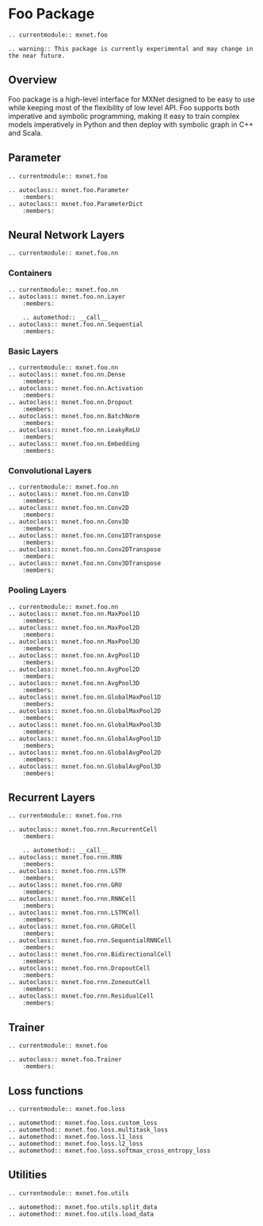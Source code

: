 # Foo Package

```eval_rst
.. currentmodule:: mxnet.foo
```

```eval_rst
.. warning:: This package is currently experimental and may change in the near future.
```

## Overview

Foo package is a high-level interface for MXNet designed to be easy to use while
keeping most of the flexibility of low level API. Foo supports both imperative
and symbolic programming, making it easy to train complex models imperatively
in Python and then deploy with symbolic graph in C++ and Scala.

## Parameter

```eval_rst
.. currentmodule:: mxnet.foo
```

<script type="text/javascript" src='../../_static/js/auto_module_index.js'></script>

```eval_rst
.. autoclass:: mxnet.foo.Parameter
    :members:
.. autoclass:: mxnet.foo.ParameterDict
    :members:
```

<script>auto_index("api-reference");</script>


## Neural Network Layers

```eval_rst
.. currentmodule:: mxnet.foo.nn
```

### Containers

<script type="text/javascript" src='../../_static/js/auto_module_index.js'></script>

```eval_rst
.. currentmodule:: mxnet.foo.nn
.. autoclass:: mxnet.foo.nn.Layer
    :members:

    .. automethod:: __call__
.. autoclass:: mxnet.foo.nn.Sequential
    :members:
```

<script>auto_index("api-reference");</script>

### Basic Layers

<script type="text/javascript" src='../../_static/js/auto_module_index.js'></script>

```eval_rst
.. currentmodule:: mxnet.foo.nn  
.. autoclass:: mxnet.foo.nn.Dense
    :members:
.. autoclass:: mxnet.foo.nn.Activation
    :members:
.. autoclass:: mxnet.foo.nn.Dropout
    :members:
.. autoclass:: mxnet.foo.nn.BatchNorm
    :members:
.. autoclass:: mxnet.foo.nn.LeakyReLU
    :members:
.. autoclass:: mxnet.foo.nn.Embedding
    :members:
```

<script>auto_index("api-reference");</script>

### Convolutional Layers

<script type="text/javascript" src='../../_static/js/auto_module_index.js'></script>

```eval_rst
.. currentmodule:: mxnet.foo.nn  
.. autoclass:: mxnet.foo.nn.Conv1D
    :members:
.. autoclass:: mxnet.foo.nn.Conv2D
    :members:
.. autoclass:: mxnet.foo.nn.Conv3D
    :members:
.. autoclass:: mxnet.foo.nn.Conv1DTranspose
    :members:
.. autoclass:: mxnet.foo.nn.Conv2DTranspose
    :members:
.. autoclass:: mxnet.foo.nn.Conv3DTranspose
    :members:
```

<script>auto_index("api-reference");</script>


### Pooling Layers

<script type="text/javascript" src='../../_static/js/auto_module_index.js'></script>

```eval_rst
.. currentmodule:: mxnet.foo.nn
.. autoclass:: mxnet.foo.nn.MaxPool1D
    :members:
.. autoclass:: mxnet.foo.nn.MaxPool2D
    :members:
.. autoclass:: mxnet.foo.nn.MaxPool3D
    :members:
.. autoclass:: mxnet.foo.nn.AvgPool1D
    :members:
.. autoclass:: mxnet.foo.nn.AvgPool2D
    :members:
.. autoclass:: mxnet.foo.nn.AvgPool3D
    :members:
.. autoclass:: mxnet.foo.nn.GlobalMaxPool1D
    :members:
.. autoclass:: mxnet.foo.nn.GlobalMaxPool2D
    :members:
.. autoclass:: mxnet.foo.nn.GlobalMaxPool3D
    :members:
.. autoclass:: mxnet.foo.nn.GlobalAvgPool1D
    :members:
.. autoclass:: mxnet.foo.nn.GlobalAvgPool2D
    :members:
.. autoclass:: mxnet.foo.nn.GlobalAvgPool3D
    :members:
```

<script>auto_index("api-reference");</script>


## Recurrent Layers

```eval_rst
.. currentmodule:: mxnet.foo.rnn
```

<script type="text/javascript" src='../../_static/js/auto_module_index.js'></script>

```eval_rst
.. autoclass:: mxnet.foo.rnn.RecurrentCell
    :members:

    .. automethod:: __call__
.. autoclass:: mxnet.foo.rnn.RNN
    :members:
.. autoclass:: mxnet.foo.rnn.LSTM
    :members:
.. autoclass:: mxnet.foo.rnn.GRU
    :members:
.. autoclass:: mxnet.foo.rnn.RNNCell
    :members:
.. autoclass:: mxnet.foo.rnn.LSTMCell
    :members:
.. autoclass:: mxnet.foo.rnn.GRUCell
    :members:
.. autoclass:: mxnet.foo.rnn.SequentialRNNCell
    :members:
.. autoclass:: mxnet.foo.rnn.BidirectionalCell
    :members:
.. autoclass:: mxnet.foo.rnn.DropoutCell
    :members:
.. autoclass:: mxnet.foo.rnn.ZoneoutCell
    :members:
.. autoclass:: mxnet.foo.rnn.ResidualCell
    :members:
```

<script>auto_index("api-reference");</script>

## Trainer

```eval_rst
.. currentmodule:: mxnet.foo
```

<script type="text/javascript" src='../../_static/js/auto_module_index.js'></script>

```eval_rst
.. autoclass:: mxnet.foo.Trainer
    :members:
```

<script>auto_index("api-reference");</script>

## Loss functions

```eval_rst
.. currentmodule:: mxnet.foo.loss
```

<script type="text/javascript" src='../../_static/js/auto_module_index.js'></script>

```eval_rst
.. automethod:: mxnet.foo.loss.custom_loss
.. automethod:: mxnet.foo.loss.multitask_loss
.. automethod:: mxnet.foo.loss.l1_loss
.. automethod:: mxnet.foo.loss.l2_loss
.. automethod:: mxnet.foo.loss.softmax_cross_entropy_loss
```

<script>auto_index("api-reference");</script>

## Utilities

```eval_rst
.. currentmodule:: mxnet.foo.utils
```

<script type="text/javascript" src='../../_static/js/auto_module_index.js'></script>

```eval_rst
.. automethod:: mxnet.foo.utils.split_data
.. automethod:: mxnet.foo.utils.load_data
```

<script>auto_index("api-reference");</script>
